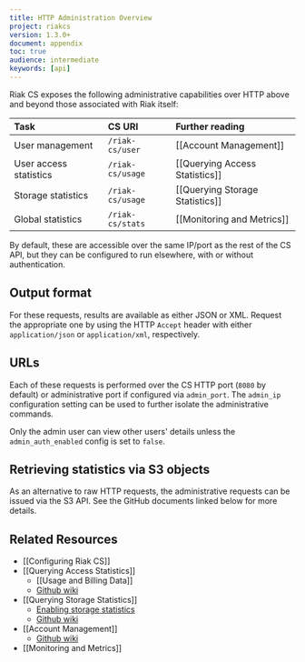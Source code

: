 ```yaml
---
title: HTTP Administration Overview
project: riakcs
version: 1.3.0+
document: appendix
toc: true
audience: intermediate
keywords: [api]
---
```


Riak CS exposes the following administrative capabilities over HTTP above and
beyond those associated with Riak itself:

| Task                 | CS URI           | Further reading
:----------------------|:---------------- |:---------------
User management        | `/riak-cs/user`  | [[Account Management]]
User access statistics | `/riak-cs/usage` | [[Querying Access Statistics]]
Storage statistics     | `/riak-cs/usage` | [[Querying Storage Statistics]]
Global statistics      | `/riak-cs/stats` | [[Monitoring and Metrics]]

By default, these are accessible over the same IP/port as the rest of
the CS API, but they can be configured to run elsewhere, with or without
authentication.

## Output format

For these requests, results are available as either JSON or XML. Request
the appropriate one by using the HTTP `Accept` header with either
`application/json` or `application/xml`, respectively.

## URLs

Each of these requests is performed over the CS HTTP port (`8080` by
default) or administrative port if configured via `admin_port`. The
`admin_ip` configuration setting can be used to further isolate the
administrative commands.

Only the admin user can view other users' details unless the
`admin_auth_enabled` config is set to `false`.

## Retrieving statistics via S3 objects

As an alternative to raw HTTP requests, the administrative requests can
be issued via the S3 API. See the GitHub documents linked below for more
details.

## Related Resources

* [[Configuring Riak CS]]
* [[Querying Access Statistics]]
    - [[Usage and Billing Data]]
    - [Github wiki](https://github.com/basho/riak_cs/wiki/Querying-Access-Stats)
* [[Querying Storage Statistics]]
    - [Enabling storage statistics](https://github.com/basho/riak_cs/wiki/Logging-Storage-Stats)
    - [Github wiki](https://github.com/basho/riak_cs/wiki/Logging-Storage-Stats)
* [[Account Management]]
    - [Github wiki](https://github.com/basho/riak_cs/wiki/User-Management)
* [[Monitoring and Metrics]]
